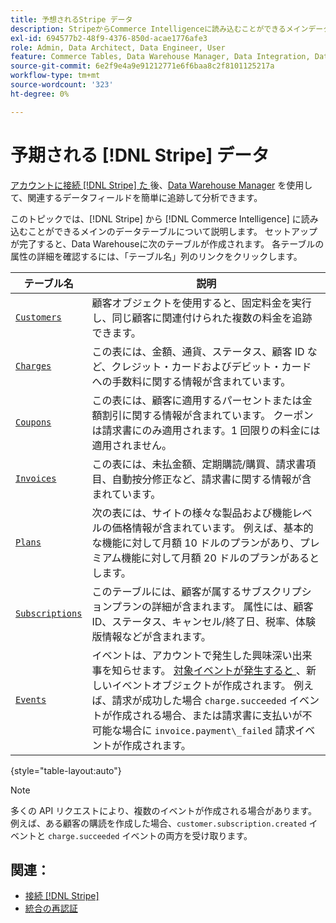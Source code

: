 ```yaml
---
title: 予想されるStripe データ
description: StripeからCommerce Intelligenceに読み込むことができるメインデータテーブルについて説明します。
exl-id: 694577b2-48f9-4376-850d-acae1776afe3
role: Admin, Data Architect, Data Engineer, User
feature: Commerce Tables, Data Warehouse Manager, Data Integration, Data Import/Export
source-git-commit: 6e2f9e4a9e91212771e6f6baa8c2f8101125217a
workflow-type: tm+mt
source-wordcount: '323'
ht-degree: 0%

---
```


# 予期される [!DNL Stripe] データ

[ アカウントに接続  [!DNL Stripe]  た ](../integrations/stripe.md) 後、[Data Warehouse Manager](../../../data-analyst/data-warehouse-mgr/tour-dwm.md) を使用して、関連するデータフィールドを簡単に追跡して分析できます。

このトピックでは、[!DNL Stripe] から [!DNL Commerce Intelligence] に読み込むことができるメインのデータテーブルについて説明します。 セットアップが完了すると、Data Warehouseに次のテーブルが作成されます。 各テーブルの属性の詳細を確認するには、「テーブル名」列のリンクをクリックします。

| **テーブル名** | **説明** |
|-----|-----|
| [`Customers`](https://stripe.com/docs/sources/customers) | 顧客オブジェクトを使用すると、固定料金を実行し、同じ顧客に関連付けられた複数の料金を追跡できます。 |
| [`Charges`](https://stripe.com/docs/payments/payment-intents/migration/charges) | この表には、金額、通貨、ステータス、顧客 ID など、クレジット・カードおよびデビット・カードへの手数料に関する情報が含まれています。 |
| [`Coupons`](https://stripe.com/docs/api/coupons/object) | この表には、顧客に適用するパーセントまたは金額割引に関する情報が含まれています。 クーポンは請求書にのみ適用されます。1 回限りの料金には適用されません。 |
| [`Invoices`](https://stripe.com/docs/billing/migration/invoice-states) | この表には、未払金額、定期購読/購買、請求書項目、自動按分修正など、請求書に関する情報が含まれています。 |
| [`Plans`](https://stripe.com/docs/api/plans/object) | 次の表には、サイトの様々な製品および機能レベルの価格情報が含まれています。 例えば、基本的な機能に対して月額 10 ドルのプランがあり、プレミアム機能に対して月額 20 ドルのプランがあるとします。 |
| [`Subscriptions`](https://stripe.com/docs/api/subscriptions/object) | このテーブルには、顧客が属するサブスクリプションプランの詳細が含まれます。 属性には、顧客 ID、ステータス、キャンセル/終了日、税率、体験版情報などが含まれます。 |
| [`Events`](https://stripe.com/docs/development/dashboard/events) | イベントは、アカウントで発生した興味深い出来事を知らせます。 [ 対象イベントが発生すると ](https://stripe.com/docs/api/events/types)、新しいイベントオブジェクトが作成されます。 例えば、請求が成功した場合 `charge.succeeded` イベントが作成される場合、または請求書に支払いが不可能な場合に `invoice.payment\_failed` 請求イベントが作成されます。 |

{style="table-layout:auto"}

>[!NOTE]
>
>多くの API リクエストにより、複数のイベントが作成される場合があります。 例えば、ある顧客の購読を作成した場合、`customer.subscription.created` イベントと `charge.succeeded` イベントの両方を受け取ります。

## 関連：

* [接続  [!DNL Stripe]](../integrations/stripe.md)
* [ 統合の再認証 ](https://experienceleague.adobe.com/docs/commerce-knowledge-base/kb/how-to/mbi-reauthenticating-integrations.html?lang=ja)
